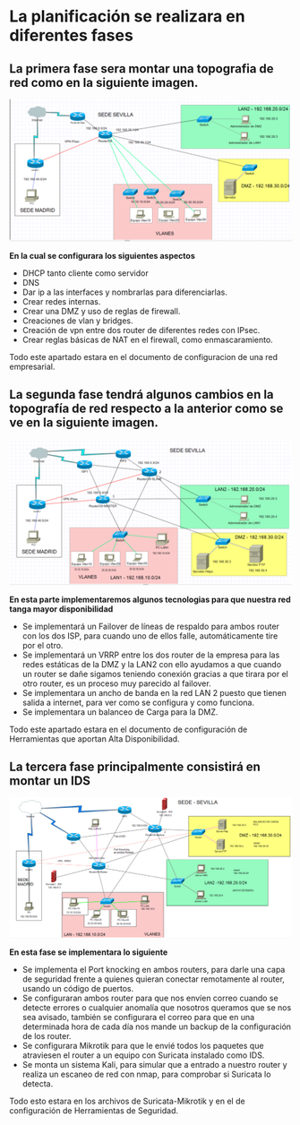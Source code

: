 # La planificación se realizara en diferentes fases
## La primera fase sera montar una topografia de red como en la siguiente imagen.
![Fase 1 de Red](/ImagenesPI/FASE1.PNG "Topografia de Red de la Fase1")

__En la cual se configurara los siguientes aspectos__
- DHCP tanto cliente como servidor
- DNS
- Dar ip a las interfaces y nombrarlas para diferenciarlas.
- Crear redes internas.
- Crear una DMZ y uso de reglas de firewall.
- Creaciones de vlan y bridges.
- Creación de vpn entre dos router de diferentes redes con IPsec.
- Crear reglas básicas de NAT en el firewall, como enmascaramiento.

Todo este apartado estara en el documento de configuracion de una red empresarial.

## La segunda fase tendrá algunos cambios en la topografía de red respecto a la anterior como se ve en la siguiente imagen.
![Fase 2 de Red](/ImagenesPI/PIFase2/Fase2.PNG "Topografia de Red de la Fase2")

__En esta parte implementaremos algunos tecnologias para que nuestra red tanga mayor disponibilidad__
- Se implementará un Failover de líneas de respaldo para ambos router con los dos ISP, para cuando uno de ellos falle, automáticamente tire por el otro.
- Se implementará un VRRP entre los dos router de la empresa para las redes estáticas de la DMZ y la LAN2 con ello ayudamos a que cuando un router se dañe sigamos teniendo conexión gracias a que tirara por el otro router, es un proceso muy parecido al failover.
- Se implementara un ancho de banda en la red LAN 2 puesto que tienen salida a internet, para ver como se configura y como funciona.
- Se implementara un balanceo de Carga para la DMZ.

Todo este apartado estara en el documento de configuración de Herramientas que aportan Alta Disponibilidad.

## La tercera fase principalmente consistirá en montar un IDS
![Fase 3 de Red](/ImagenesPI/PIFase3/FASE3.PNG "Topografia de Red de la Fase3")

__En esta fase se implementara lo siguiente__
- Se implementa el Port knocking en ambos routers, para darle una capa de seguridad frente a quienes quieran conectar remotamente al router, usando un código de puertos.
- Se configuraran ambos router para que nos envíen correo cuando se detecte errores o cualquier anomalía que nosotros queramos que se nos sea avisado, también se configurara el correo para que en una determinada hora de cada día nos mande un backup de la configuración de los router.
- Se configurara Mikrotik para que le envié todos los paquetes que atraviesen el router a un equipo con Suricata instalado como IDS.
- Se monta un sistema Kali, para simular que a entrado a nuestro router y realiza un escaneo de red con nmap, para comprobar si Suricata lo detecta.

Todo esto estara en los archivos de Suricata-Mikrotik y en el de configuración de Herramientas de Seguridad.

